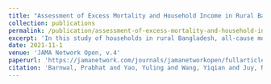```yaml
---
title: "Assessment of Excess Mortality and Household Income in Rural Bangladesh During the COVID-19 Pandemic in 2020"
collection: publications
permalink: /publication/assessment-of-excess-mortality-and-household-income-in-rural-bangladesh-during-the-covid-19-pandemic-in-2020
excerpt: 'In this study of households in rural Bangladesh, all-cause mortality was lower in 2020 compared with 2019. Restrictions imposed by the government may have limited the scale of the COVID-19 pandemic in rural areas, although economic data suggest that these restrictions need to be accompanied by expanded welfare programs'
date: 2021-11-1
venue: 'JAMA Network Open, v.4'
paperurl: 'https://jamanetwork.com/journals/jamanetworkopen/fullarticle/2786138'
citation: 'Barnwal, Prabhat and Yao, Yuling and Wang, Yiqian and Juy, Nishat Akter and Raihan, Shabib and Haque, Mohammad Ashraful and van Geen, Alexander &quot; Assessment of Excess Mortality and Household Income in Rural Bangladesh During the COVID-19 Pandemic in 2020 &quot; <i>JAMA Network Open, v.4, 2021</i>'
---
```


